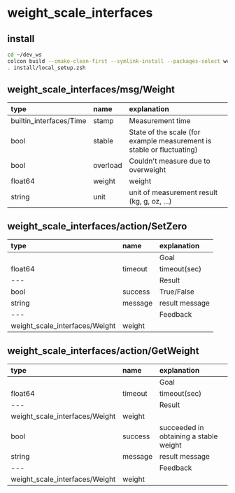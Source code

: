 # weight_scale_interfaces

## install
```.sh
cd ~/dev_ws
colcon build --cmake-clean-first --symlink-install --packages-select weight_scale_interfaces
. install/local_setup.zsh
```
## weight_scale_interfaces/msg/Weight
| type | name | explanation |
|:---|:---|:---|
| builtin_interfaces/Time | stamp | Measurement time |
| bool | stable | State of the scale (for example measurement is stable or fluctuating) |
| bool | overload | Couldn't measure due to overweight |
| float64 | weight | weight |
| string | unit | unit of measurement result (kg, g, oz, ...) |

## weight_scale_interfaces/action/SetZero
| type | name | explanation |
|:---|:---|:---|
||| Goal |
| float64 | timeout | timeout(sec) |
| --- || Result |
| bool | success | True/False |
| string | message | result message |
| --- || Feedback |
| weight_scale_interfaces/Weight | weight | |

## weight_scale_interfaces/action/GetWeight
| type | name | explanation |
|:---|:---|:---|
||| Goal |
| float64 | timeout | timeout(sec) |
| --- || Result |
| weight_scale_interfaces/Weight | weight |
| bool | success | succeeded in obtaining a stable weight |
| string | message | result message |
| --- || Feedback |
| weight_scale_interfaces/Weight | weight ||

